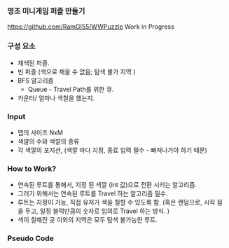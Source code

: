 ### 명조 미니게임 퍼즐 만들기 

https://github.com/RamGI55/WWPuzzle
Work in Progress 
### 구성 요소 
- 채색된 퍼즐. 
- 빈 퍼즐 (색으로 채울 수 없음; 탐색 불가 지역 )
- BFS 알고리즘
	- Queue - Travel Path를 위한 큐. 
- 카운터/ 얼마나 색칠을 했는지. 

### Input 
-  맵의 사이즈 NxM
-  색깔의 수와 색깔의 종류 
-  각 색깔의 포지션, (색깔 마다 지정, 종료 입력 필수 - 빠져나가야 하기 때문)

### How to Work? 
- 연속된 루트를 통해서, 지정 된 색깔 (int 값)으로 전환 시키는 알고리즘. 
- 그러기 위해서는 연속된 루트를 Travel 하는 알고리즘 필수. 
- 루트는 지정이 가능, 직접 유저가 색을 칠할 수 있도록 함. (혹은 랜덤으로, 시작 점을 두고, 일정 블럭만큼의 숫자로 임의로 Travel 하는 방식. ) 
- 색이 칠해진 곳 이외의 지역은 모두 탐색 불가능한 루트. 

### Pseudo Code
